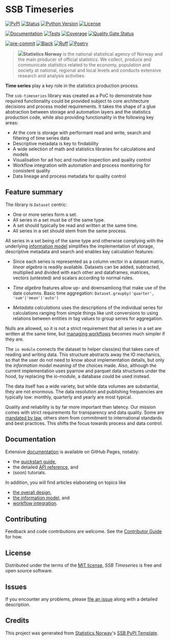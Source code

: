 # SSB Timeseries

[![PyPI](https://img.shields.io/pypi/v/ssb-timeseries.svg)][pypi status]
[![Status](https://img.shields.io/pypi/status/ssb-timeseries.svg)][pypi status]
[![Python Version](https://img.shields.io/pypi/pyversions/ssb-timeseries)][pypi status]
[![License](https://img.shields.io/pypi/l/ssb-timeseries)][license]

[![Documentation](https://github.com/statisticsnorway/ssb-timeseries/actions/workflows/docs.yml/badge.svg)][documentation]
[![Tests](https://github.com/statisticsnorway/ssb-timeseries/actions/workflows/tests.yml/badge.svg)][tests]
[![Coverage](https://sonarcloud.io/api/project_badges/measure?project=statisticsnorway_ssb-timeseries&metric=coverage)][sonarcov]
[![Quality Gate Status](https://sonarcloud.io/api/project_badges/measure?project=statisticsnorway_ssb-timeseries&metric=alert_status)][sonarquality]

[![pre-commit](https://img.shields.io/badge/pre--commit-enabled-brightgreen?logo=pre-commit&logoColor=white)][pre-commit]
[![Black](https://img.shields.io/badge/code%20style-black-000000.svg)][black]
[![Ruff](https://img.shields.io/endpoint?url=https://raw.githubusercontent.com/astral-sh/ruff/main/assets/badge/v2.json)](https://github.com/astral-sh/ruff)
[![Poetry](https://img.shields.io/endpoint?url=https://python-poetry.org/badge/v0.json)][poetry]

[pypi status]: https://pypi.org/project/ssb-timeseries/
[documentation]: https://statisticsnorway.github.io/ssb-timeseries
[API reference]: https://statisticsnorway.github.io/ssb-timeseries/reference/index.html
[tests]: https://github.com/statisticsnorway/ssb-timeseries/actions?workflow=Tests
[sonarcov]: https://sonarcloud.io/summary/overall?id=statisticsnorway_ssb-timeseries
[sonarquality]: https://sonarcloud.io/summary/overall?id=statisticsnorway_ssb-timeseries
[pre-commit]: https://github.com/pre-commit/pre-commit
[black]: https://github.com/psf/black
[poetry]: https://python-poetry.org/

> ![](docs/_build/_static/SSB_logo_black.svg)**Statistics Norway** is the national statistical agency of Norway and the main producer of official statistics. We collect, produce and communicate statistics related to the economy, population and society at national, regional and local levels and conducts extensive research and analysis activities.

**Time series** play a key role in the statistics production process.

The `ssb-timeseries` library was created as a PoC to demonstrate how required functionality could be provided subject to core architecture decisions and process model requirements.
It takes the shape of a glue abstraction between storage and automation layers and the statistics production code, while also providing functionality in the following key areas:

- At the core is storage with performant read and write, search and filtering of time series data
- Descriptive metadata is key to findability
- A wide selection of math and statistics libraries for calculations and models
- Visualisation for ad hoc and routine inspection and quality control
- Workflow integration with automation and process monitoring for consistent quality
- Data lineage and process metadata for quality control


## Feature summary

The library is `Dataset` centric:

 * One or more series form a set.
 * All series in a set must be of the same type.
 * A set should typically be read and written at the same time.
 * All series in a set should stem from the same process.

 All series in a set being of the same type and otherwise complying with the underlying [information model](https://statisticsnorway.github.io/ssb-timeseries/info-model.html) simplifies the implementation of storage, descriptive metadata and search and enables key calculation features:

- Since each series is represented as a column vector in a dataset matrix, *linear algebra* is readily available. Datasets can be added, subtracted, multiplied and divided with each other and dataframes, matrices, vectors (untested) and scalars according to normal rules.
- *Time algebra* features allow up- and downsamliong that make use of the date columns. Basic time aggregation:
`Dataset.groupby('quarter', 'sum'|'mean'|'auto')`

- *Metadata calculations* uses the descriptions of the individual series for calculations ranging from simple things like unit conversions to using relations between entities in tag values to group series for aggregation.

Nulls are allowed, so it is not a strict requirement that all series in a set are written at the same time,
but [managing workflows](https://statisticsnorway.github.io/ssb-timeseries/workflow.html) becomes much simpler if they are.

The `io module` connects the dataset to helper class(es) that takes care of reading and writing data.
This structure abstracts away the IO mechanics, so that the user do not need to know about implementation details, but only the _information model meaning_ of the choices made.
Also, although the current implementation uses pyarrow and parquet data structures under the hood,
by replacing the io-module, a database could be used instead.

The data itself has a wide variety, but while data volumes are substantial, they are not enormous.
The data resolution and publishing frequencies are typically low: monthly, quarterly and yearly are most typical.

Quality and reliability is by far more important than latency.
Our mission comes with strict requirements for transparency and data quality.
Some are [mandated by law](https://www.ssb.no/en/omssb/ssbs-virksomhet/styringsdokumenter), others stem from commitment to international standards and best practices.
This shifts the focus towards process and data control.

## Documentation

Extensive [documentation](https://statisticsnorway.github.io/ssb-timeseries) is available on GitHub Pages, notably:

 * the [quickstart guide](https://statisticsnorway.github.io/ssb-timeseries/quickstart.html),
 * the detailed [API reference], and
 * (soon) tutorials.

In addition, you will find articles elaborating on topics like

 * [the overall design](https://statisticsnorway.github.io/ssb-timeseries/structure.html),
 * [the information model](https://statisticsnorway.github.io/ssb-timeseries/info-model.html), and
 * [workflow integration](https://statisticsnorway.github.io/ssb-timeseries/workflow.html).

## Contributing

Feedback and code contributions are welcome. See the [Contributor Guide] for how.

## License

Distributed under the terms of the [MIT license][license],
_SSB Timeseries_ is free and open source software.

## Issues

If you encounter any problems,
please [file an issue] along with a detailed description.

## Credits

This project was generated from [Statistics Norway]'s [SSB PyPI Template].

[statistics norway]: https://www.ssb.no/en
[pypi]: https://pypi.org/
[ssb pypi template]: https://github.com/statisticsnorway/ssb-pypitemplate
[file an issue]: https://github.com/statisticsnorway/ssb-timeseries/issues
[pip]: https://pip.pypa.io/

<!-- github-only -->

[license]: https://github.com/statisticsnorway/ssb-timeseries/blob/main/LICENSE
[contributor guide]: https://github.com/statisticsnorway/ssb-timeseries/blob/main/CONTRIBUTING.md
[reference guide]: https://statisticsnorway.github.io/ssb-timeseries/reference.html
